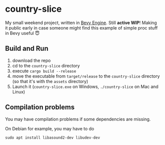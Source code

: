 # country-slice

My small weekend project, written in [Bevy Engine](https://github.com/bevyengine/bevy). Still **active WIP**! Making it public early in case someone might find this example of simple proc stuff in Bevy useful 😇

## Build and Run

1. download the repo
2. cd to the `country-slice` directory
3. execute `cargo build --release`
4. move the executable from `target/release` to the `country-slice` directory (so that it's with the `assets` directory)
5. Launch it (`country-slice.exe` on Windows, `./country-slice` on Mac and Linux)

## Compilation problems

You may have compilation problems if some dependencies are missing.

On Debian for example, you may have to do

    sudo apt install libasound2-dev libudev-dev
